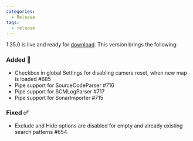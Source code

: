 ```yaml
---
categories:
  - Release
tags:
  - release
---
```


1.35.0 is live and ready for [download](https://github.com/MaibornWolff/codecharta/releases/tag/1.35.0). This version brings the following:

### Added 🚀

- Checkbox in global Settings for disabling camera reset, when new map is loaded #685
- Pipe support for SourceCodeParser #716
- Pipe support for SCMLogParser #717
- Pipe support for SonarImporter #715

### Fixed ✅

- Exclude and Hide options are disabled for empty and already existing search patterns #654
